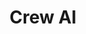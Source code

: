 ---
title: Crew AI
description: Framework including easy deployment and management of agents using a ui
link: https://www.crewai.com/
image: ../images/crew.png
---